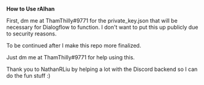 **How to Use rAIhan**

First, dm me at ThamThilly#9771 for the private_key.json that will be necessary for Dialogflow to function. I don't want to put this up publicly due to security reasons.

To be continued after I make this repo more finalized.

Just dm me at ThamThilly#9771 for help using this.

Thank you to NathanRLiu by helping a lot with the Discord backend so I can do the fun stuff :)
